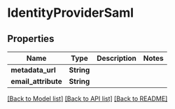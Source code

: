 # IdentityProviderSaml

## Properties

Name | Type | Description | Notes
------------ | ------------- | ------------- | -------------
**metadata_url** | **String** |  | 
**email_attribute** | **String** |  | 

[[Back to Model list]](../README.md#documentation-for-models) [[Back to API list]](../README.md#documentation-for-api-endpoints) [[Back to README]](../README.md)


